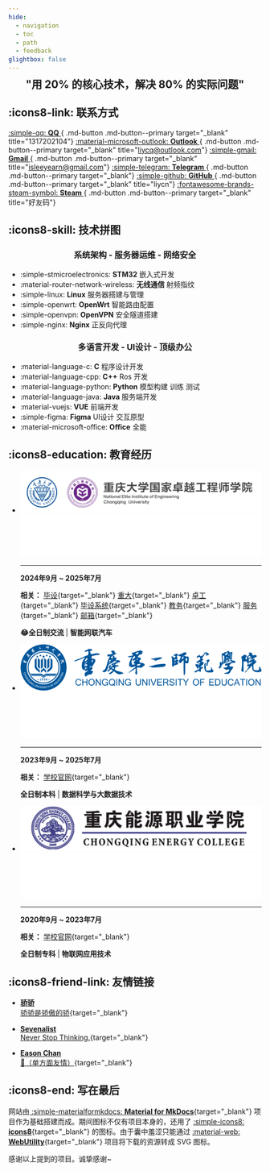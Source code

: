 ```yaml
---
hide:
  - navigation
  - toc
  - path
  - feedback
glightbox: false
---
```


<style>
  .md-typeset h1,
  .md-content__button {
    display: none;
  }
</style>

<link rel="stylesheet" href="/stylesheets/index.css">

<h2 align="center" style="font-weight: bolder; margin-top: 0;line-height:1;">
    "用 20% 的核心技术，解决 80% 的实际问题" 
</h2>

<!-- <p align="center"></p> -->

## :icons8-link: 联系方式

[ :simple-qq: __QQ__ ](https://qm.qq.com/q/L8Psq6fh){ .md-button .md-button--primary target="_blank" title="1317202104"}
[ :material-microsoft-outlook: __Outlook__ ](mailto:liycq@outlook.com){ .md-button .md-button--primary target="_blank"  title="liycq@outlook.com"}
[ :simple-gmail: __Gmail__ ](mailto:isleeyearn@gmail.com){ .md-button .md-button--primary target="_blank" title="isleeyearn@gmail.com"}
[ :simple-telegram: __Telegram__ ](https://t.me/LeeYeaern){ .md-button .md-button--primary target="_blank"}
[ :simple-github: __GitHub__ ](https://github.com/LeeYearn){ .md-button .md-button--primary target="_blank" title="liycn"}
[ :fontawesome-brands-steam-symbol: __Steam__ ](https://steamcommunity.com/profiles/76561199004333008/){ .md-button .md-button--primary target="_blank" title="好友码"}


## :icons8-skill: 技术拼图

<h3 align="center">系统架构 - 服务器运维 - 网络安全</h3>

<div class="grid cards" markdown>

- :simple-stmicroelectronics: __STM32__ 嵌入式开发
- :material-router-network-wireless: __无线通信__ 射频指纹
- :simple-linux: __Linux__ 服务器搭建与管理
- :simple-openwrt: __OpenWrt__ 智能路由配置
- :simple-openvpn: __OpenVPN__ 安全隧道搭建
- :simple-nginx: __Nginx__ 正反向代理

</div>

<h3 align="center">多语言开发 - UI设计 - 顶级办公</h3>

<div class="grid cards" markdown>

- :material-language-c: __C__ 程序设计开发
- :material-language-cpp: __C++__ Ros 开发
- :material-language-python: __Python__ 模型构建 训练 测试
- :material-language-java: __Java__ 服务端开发
- :material-vuejs: __VUE__ 前端开发
- :simple-figma: __Figma__ UI设计 交互原型
- :material-microsoft-office: __Office__ 全能

</div>

<!-- ## 我的极客实验室

家庭自建服务器：将技术热情延伸至生活场景

- 通过 DDNS 实现外网安全访问

- 搭建基于 OpenVPN 的私有网络，配合 Nginx 实现多服务端口统一管理

- 基于 [Material for MkDocs](https://squidfunk.github.io/mkdocs-material){target="_blank"} 建立个人博客

--- -->

<!-- ![Image title](https://dummyimage.com/600x400/eee/aaa){ align=left } -->


## :icons8-education: 教育经历

<div class="grid cards" markdown>

- ![CQU-EIE](images/about/education/CQU-EIE.svg#only-light)
![CQU-EIE](images/about/education/CQU-EIE-dark.png#only-dark)
    
    ---

    **2024年9月 ~ 2025年7月**
    
    **相关：** [毕设](https://github.com/LeeYearn/RF-Fingerprint-Extraction-for-Bluetooth){target="_blank"} [重大](https://cqu.edu.cn/){target="_blank"} [卓工](https://eie.cqu.edu.cn/){target="_blank"} [毕设系统](http://180.85.204.43:50031/){target="_blank"} [教务](https://my.cqu.edu.cn/workspace/home){target="_blank"} [服务](https://i.cqu.edu.cn/new/index.html){target="_blank"} [邮箱](https://mail.cqu.edu.cn/coremail/){target="_blank"}

    
    
    **😂全日制交流** | **智能网联汽车**


- ![CQUE](images/about/education/CQUE-light.png#only-light)
![CQUE](images/about/education/CQUE-dark.png#only-dark)

    ---

    **2023年9月 ~ 2025年7月**

    **相关：** [学校官网](https://www.cque.edu.cn/){target="_blank"}
    
    **全日制本科** | **数据科学与大数据技术**

- ![CQNY](images/about/education/CQNY-light.png#only-light)
![CQNY](images/about/education/CQNY-dark.png#only-dark)

    ---

    **2020年9月 ~ 2023年7月**
    
    **相关：** [学校官网](https://www.cqny.edu.cn/){target="_blank"}
    
    **全日制专科** | **物联网应用技术**

</div>

## :icons8-friend-link: 友情链接

<div class="grid cards" markdown>

- [__骄骄__ <br> 骄骄是骄傲的骄](https://dxlcq.cn){target="_blank"}
    
- [__Sevenalist__ <br> Never Stop Thinking.](https://dczcq.cn){target="_blank"}

- [__Eason Chan__ <br> 👀（单方面友情）](https://www.easonchan.net/hk/?lang=zh-hans){target="_blank"}
    
</div>

## :icons8-end: 写在最后

网站由[ :simple-materialformkdocs: **Material for MkDocs**](https://squidfunk.github.io/mkdocs-material/){target="_blank"} 项目作为基础搭建而成。期间图标不仅有项目本身的，还用了 [:simple-icons8: **icons8**](https://igoutu.cn/){target="_blank"} 的图标。由于囊中羞涩只能通过 [:material-web: **WebUtility**](https://webutility.io/){target="_blank"} 项目将下载的资源转成 SVG 图标。

感谢以上提到的项目。诚挚感谢~

<script type="text/javascript" src="./javascripts/about.js"></script>